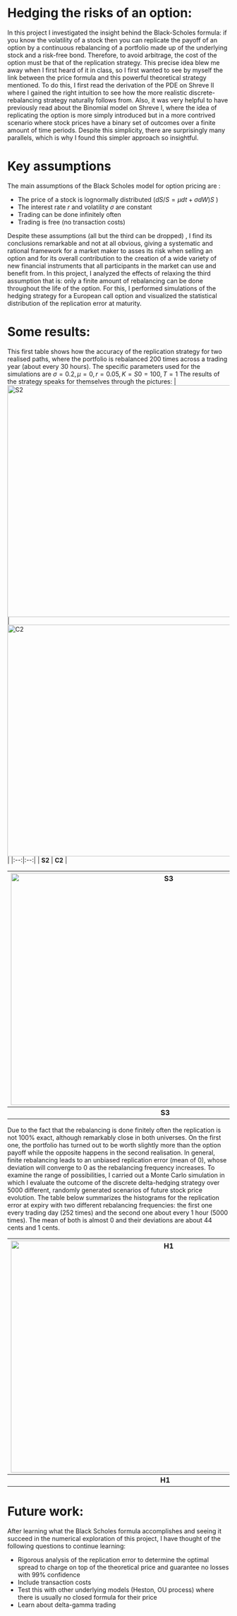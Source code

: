 # Hedging the risks of an option:
In this project I investigated the insight behind the Black-Scholes formula: if you know the volatility of a stock then you can replicate the payoff of an option by a continuous rebalancing of a portfolio made up of the underlying stock and a risk-free bond. Therefore, to avoid arbitrage, the cost of the option must be that of the replication strategy.
This precise idea blew me away when I first heard of it in class, so I first wanted to see by myself the link between the price formula and this powerful theoretical strategy mentioned. To do this, I first read the derivation of the PDE on Shreve II where I gained the right intuition to see how the more realistic discrete-rebalancing strategy naturally follows from. Also, it was very helpful to have previously read about the Binomial model on Shreve I, where the idea of replicating the option is more simply introduced but in a more contrived scenario where stock prices have a binary set of outcomes over a finite amount of time periods. Despite this simplicity, there are surprisingly many parallels, which is why I found this simpler approach so insightful. 

# Key assumptions
The main assumptions of the Black Scholes model for option pricing are :
- The price of a stock is lognormally distributed ($dS/S = \mu dt+\sigma dW)S$ )
- The interest rate $r$ and volatility $\sigma$ are constant
- Trading can be done infinitely often
- Trading is free (no transaction costs)

Despite these assumptions (all but the third can be dropped) , I find its conclusions remarkable and not at all obvious, giving a systematic and rational framework for a market maker to asses its risk when selling an option and for its overall contribution to the creation of a wide variety of new financial instruments that all participants in the market can use and benefit from.
In this project, I analyzed the effects of relaxing the third assumption that is: only a finite amount of rebalancing can be done throughout the life of the option.
For this, I performed simulations of the hedging strategy for a European call option and visualized the statistical distribution of the replication error at maturity.
# Some results:
This first table shows how the accuracy of the replication strategy for two realised paths, where the portfolio is rebalanced 200 times across a trading year (about every 30 hours). The specific parameters used for the simulations are $\sigma = 0.2, \mu = 0, r = 0.05, K = S0 = 100, T = 1$
The results of the strategy speaks for themselves through the pictures:
| <img width="700" height="525" alt="S2" src="https://github.com/user-attachments/assets/5be31613-28a0-4f93-8560-0ac7f3a6ca6f" /> | <img width="700" height="525" alt="C2" src="https://github.com/user-attachments/assets/e3aa21aa-f953-40f6-a9fc-3e0b27b3778f" /> |
|:--:|:--:|
| **S2** | **C2** |

| <img width="700" height="525" alt="S3" src="https://github.com/user-attachments/assets/ddb6b99c-19ce-4eec-9ae4-3d206aa5ede7" /> | <img width="700" height="525" alt="C3" src="https://github.com/user-attachments/assets/bd5c6c1a-4662-461b-9a5f-4b511008ab98" /> |
|:--:|:--:|
| **S3** | **C3** |

Due to the fact that the rebalancing is done finitely often the replication is not 100% exact, although remarkably close in both universes. On the first one, the portfolio has turned out to be worth slightly more than the option payoff while the opposite happens in the second realisation. In general, finite rebalancing leads to an unbiased replication error (mean of 0), whose deviation will converge to 0 as the rebalancing frequency increases.
To examine the range of possibilities, I carried out a Monte Carlo simulation in which I evaluate the outcome of the discrete delta-hedging strategy over 5000 different, randomly generated scenarios of future stock price evolution. The table below summarizes the histograms for the replication error at expiry with two different rebalancing frequencies: the first one every trading day (252 times) and the second one about every 1 hour (5000 times). The mean of both is almost 0 and their deviations are about 44 cents and 1 cents. 

| <img width="700" height="525" alt="H1" src="https://github.com/user-attachments/assets/9c78b2a9-c8e6-4ec4-8225-c220a016a24b" /> | <img width="700" height="525" alt="H2" src="https://github.com/user-attachments/assets/4cc39991-fc57-4d3d-a649-4ccb1498bbcc" /> |
|:--:|:--:|
| **H1** | **H2** |





# Future work:
After learning what the Black Scholes formula accomplishes and seeing it succeed in the numerical exploration of this project, I have thought of the following questions to continue learning:
- Rigorous analysis of the replication error to determine the optimal spread to charge on top of the theoretical price and guarantee no losses with 99% confidence
- Include transaction costs
- Test this with other underlying models (Heston, OU process) where there is usually no closed formula for their price
- Learn about delta-gamma trading
